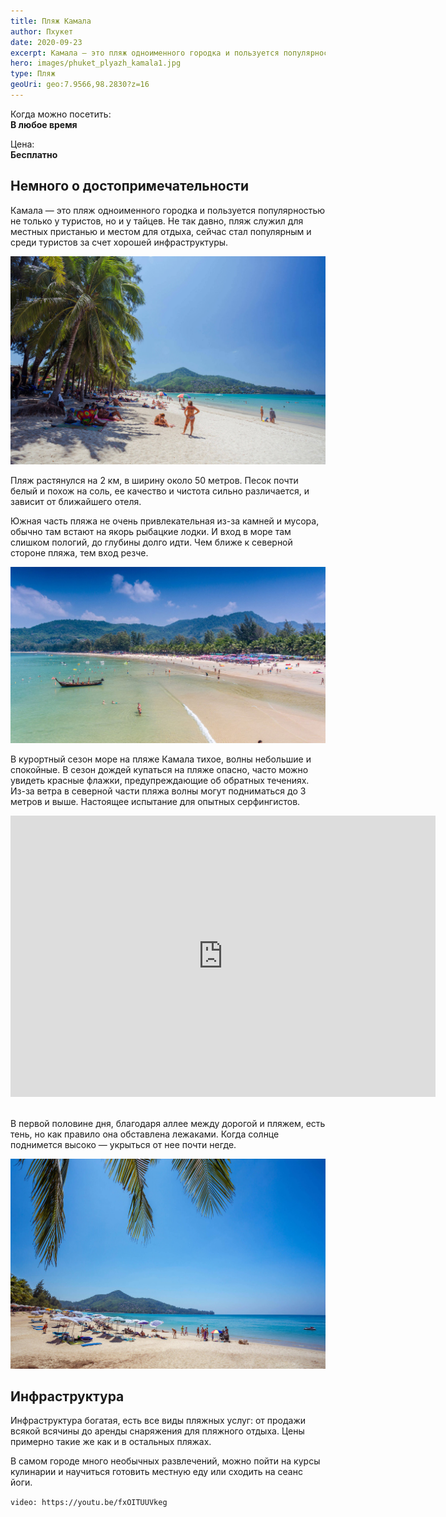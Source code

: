 ```yaml
---
title: Пляж Камала
author: Пхукет
date: 2020-09-23
excerpt: Камала — это пляж одноименного городка и пользуется популярностью не только у туристов, но и у тайцев.
hero: images/phuket_plyazh_kamala1.jpg
type: Пляж
geoUri: geo:7.9566,98.2830?z=16
---
```

Когда можно посетить:  
**В любое время**

Цена:  
**Бесплатно**

## Немного о достопримечательности
Камала — это пляж одноименного городка и пользуется популярностью не только у туристов, но и у тайцев. Не так давно, пляж служил для местных пристанью и местом для отдыха, сейчас стал популярным и среди туристов за счет хорошей инфраструктуры. 

![Пляж Камала Kamala Beach](images/katarocks.com-kamala.jpg "Источник katarocks.com")

Пляж растянулся на 2 км, в ширину около 50 метров. Песок почти белый и похож на соль, ее качество и чистота сильно различается, и зависит от ближайшего отеля. 

Южная часть пляжа не очень привлекательная из-за камней и мусора, обычно там встают на якорь рыбацкие лодки. И вход в море там слишком пологий, до глубины долго идти. Чем ближе к северной стороне пляжа, тем вход резче.

![Пляж Камала Kamala Beach](images/union.travel.jpg "Источник union.travel")

В курортный сезон море на пляже Камала тихое, волны небольшие и спокойные. В сезон дождей купаться на пляже опасно, часто можно увидеть красные флажки, предупреждающие об обратных течениях. Из-за ветра в северной части пляжа волны могут подниматься до 3 метров и выше. Настоящее испытание для опытных серфингистов.

<iframe src="https://www.google.com/maps/embed?pb=!4v1607104907112!6m8!1m7!1sCAoSLEFGMVFpcE5mY1RBa29wY1BvVjh2dnRZXzVqbUxGekdBQ1kzVWFFNFdtYTJE!2m2!1d7.9530154!2d98.28211309999999!3f251.48468879296814!4f12.297899710584247!5f0.4000000000000002" width="680" height="450" frameborder="0" style="border:0;" allowfullscreen="" aria-hidden="false" tabindex="0"></iframe>
<br></br>

В первой половине дня, благодаря аллее между дорогой и пляжем, есть тень, но как правило она обставлена лежаками. Когда солнце поднимется высоко — укрыться от нее почти негде. 

![Пляж Камала Kamala Beach](images/katarocks.com-kamala1.jpg "Источник katarocks.com")

## Инфраструктура 
Инфраструктура богатая, есть все виды пляжных услуг: от продажи всякой всячины до аренды снаряжения для пляжного отдыха. Цены примерно такие же как и в остальных пляжах. 

В самом городе много необычных развлечений, можно пойти на курсы кулинарии и научиться готовить местную еду или сходить на сеанс йоги.

`video: https://youtu.be/fxOITUUVkeg`